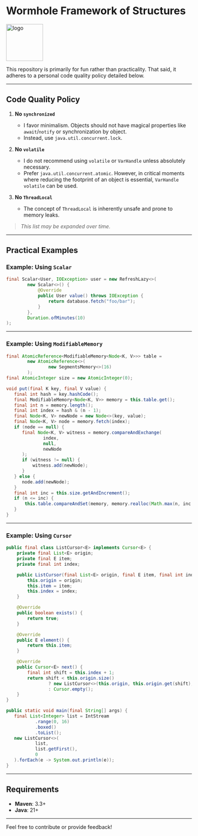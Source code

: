 # Wormhole Framework of Structures

<img alt="logo" src="https://github.com/sunmisc/MyConcurrencyWorld/assets/49918694/43fb0920-1fcb-441e-b72f-f64e42008f64" height="100px" />

This repository is primarily for fun rather than practicality. That said, it adheres to a personal code quality policy detailed below.

---

## Code Quality Policy

1. **No `synchronized`**
   - I favor minimalism. Objects should not have magical properties like `await`/`notify` or synchronization by object.
   - Instead, use `java.util.concurrent.lock`.

2. **No `volatile`**
   - I do not recommend using `volatile` or `VarHandle` unless absolutely necessary.
   - Prefer `java.util.concurrent.atomic`. However, in critical moments where reducing the footprint of an object is essential, `VarHandle volatile` can be used.

3. **No `ThreadLocal`**
   - The concept of `ThreadLocal` is inherently unsafe and prone to memory leaks.

> _This list may be expanded over time._

---

## Practical Examples

### Example: Using `Scalar`
```java
final Scalar<User, IOException> user = new RefreshLazy<>(
        new Scalar<>() {
            @Override
            public User value() throws IOException {
                return database.fetch("foo/bar");
            }
        },
        Duration.ofMinutes(10)
);
```

---

### Example: Using `ModifiableMemory`
```java
final AtomicReference<ModifiableMemory<Node<K, V>>> table =
        new AtomicReference<>(
                new SegmentsMemory<>(16)
        );
final AtomicInteger size = new AtomicInteger(0);

void put(final K key, final V value) {
   final int hash = key.hashCode();
   final ModifiableMemory<Node<K, V>> memory = this.table.get();
   final int n = memory.length();
   final int index = hash & (n - 1);
   final Node<K, V> newNode = new Node<>(key, value);
   final Node<K, V> node = memory.fetch(index);
   if (node == null) {
      final Node<K, V> witness = memory.compareAndExchange(
              index,
              null,
              newNode
      );
      if (witness != null) {
          witness.add(newNode);
      }
   } else {
      node.add(newNode);
   }
   final int inc = this.size.getAndIncrement();
   if (n <= inc) {
       this.table.compareAndSet(memory, memory.realloc(Math.max(n, inc + 1)));
   }
}
```

---

### Example: Using `Cursor`
```java
public final class ListCursor<E> implements Cursor<E> {
    private final List<E> origin;
    private final E item;
    private final int index;

    public ListCursor(final List<E> origin, final E item, final int index) {
        this.origin = origin;
        this.item = item;
        this.index = index;
    }

    @Override
    public boolean exists() {
        return true;
    }

    @Override
    public E element() {
        return this.item;
    }

    @Override
    public Cursor<E> next() {
        final int shift = this.index + 1;
        return shift < this.origin.size()
                ? new ListCursor<>(this.origin, this.origin.get(shift), shift)
                : Cursor.empty();
    }
}

public static void main(final String[] args) {
   final List<Integer> list = IntStream
           .range(0, 16)
           .boxed()
           .toList();
   new ListCursor<>(
           list,
           list.getFirst(),
           0
   ).forEach(e -> System.out.println(e));
}
```

---

## Requirements

- **Maven**: 3.3+
- **Java**: 21+

---

Feel free to contribute or provide feedback!

